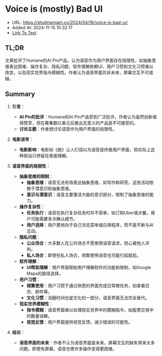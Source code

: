 # Voice is (mostly) Bad UI
- URL: https://shubhamjain.co/2024/04/16/voice-is-bad-ui/
- Added At: 2024-11-15 15:32:17
- [Link To Text](2024-11-15-voice-is-(mostly)-bad-ui_raw.md)

## TL;DR
文章批评了Humane的AI Pin产品，认为语音作为用户界面存在局限性，如抽象思维表达困难、操作复杂、隐私问题、软件理解依赖UI、用户习惯和文化习惯难以改变，以及现实世界指令模糊性。作者认为语音界面并非未来，屏幕交互不可或缺。

## Summary
1. **引言**：
   - **AI Pin的批评**：Humane的AI Pin产品受到广泛批评，作者认为虽然创新值得赞赏，但在筹集数亿美元后推出无意义的产品是不可接受的。
   - **讨论主题**：作者想讨论语音作为用户界面的局限性。

2. **电影误导**：
   - **电影影响**：电影如《她》让人们误以为语音是终极用户界面，但实际上这种假设只停留在表面理解。

3. **语音界面的局限性**：
   - **抽象思维的限制**：
     - **抽象思维**：语音无法有效表达抽象思维，如写作和研究，这些活动依赖于潜意识和抽象思维。
     - **意识与潜意识**：语音主要激活大脑的意识部分，限制了抽象思维的能力。
   - **操作复杂性**：
     - **任务执行**：语音在执行复杂任务时并不简单，如订购Uber或点餐，用户可能需要多次确认细节。
     - **用户选择**：用户更倾向于自己浏览菜单或应用程序，而不是不断与AI互动。
   - **隐私问题**：
     - **公众场合**：大多数人在公共场合不愿使用语音请求，担心被他人评判。
     - **私人场合**：即使在私人场合，频繁使用语音也可能引起尴尬。
   - **软件理解**：
     - **UI帮助理解**：用户界面帮助用户理解软件的功能和限制，如Google Maps的路径选择。
   - **用户习惯**：
     - **频繁使用**：用户习惯于通过熟悉的界面完成日常微任务，如查看日历、邮件等。
     - **文化习惯**：消磨时间也是文化的一部分，语音界面无法完全替代。
   - **现实世界模糊性**：
     - **指令模糊**：语音界面难以处理现实世界中的模糊指令，如股票交易中的数量误解。
     - **视觉反馈**：用户界面提供视觉反馈，减少错误的可能性。

4. **结论**：
   - **语音界面的未来**：作者不认为语音界面是未来，屏幕交互的缺失带来太多问题，即使有屏幕，语音也使许多操作变得更困难。
